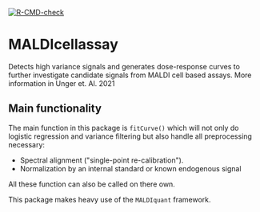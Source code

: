 <!-- badges: start -->
[![R-CMD-check](https://github.com/CeMOS-Mannheim/MALDIcellassay/actions/workflows/R-CMD-check.yaml/badge.svg)](https://github.com/CeMOS-Mannheim/MALDIcellassay/actions/workflows/R-CMD-check.yaml)
<!-- badges: end -->

# MALDIcellassay
Detects high variance signals and generates dose-response curves to further investigate candidate signals from MALDI cell based assays.
More information in Unger et. Al. 2021

## Main functionality
The main function in this package is ```fitCurve()``` which will not only do logistic regression and variance filtering but also handle all preprocessing necessary:
- Spectral alignment ("single-point re-calibration").
- Normalization by an internal standard or known endogenous signal

All these function can also be called on there own.

This package makes heavy use of the ```MALDIquant``` framework.
